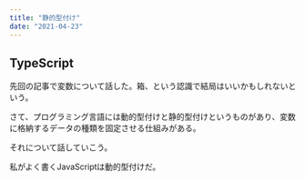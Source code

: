 ```yaml
---
title: "静的型付け"
date: "2021-04-23"
---
```


## TypeScript

先回の記事で変数について話した。箱、という認識で結局はいいかもしれないという。

さて、プログラミング言語には動的型付けと静的型付けというものがあり、変数に格納するデータの種類を固定させる仕組みがある。

それについて話していこう。

私がよく書くJavaScriptは動的型付けだ。

```javascript
```

